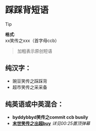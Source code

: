 # 踩踩背短语

> [!TIP]
> **格式**:  
> xx笑传之xxx（首字母ccb）

> 加粗表示原创短语

## 纯汉字：
- 豌豆笑传之踩踩背
- 超市笑传之采采备

## 纯英语或中英混合：
- **byddybbyd笑传之commit ccb busily**
- [**末世笑传之出超buy**](https://bilibili.com/video/BV1GLVWzqEf7)  *详见00:25置顶弹幕*
